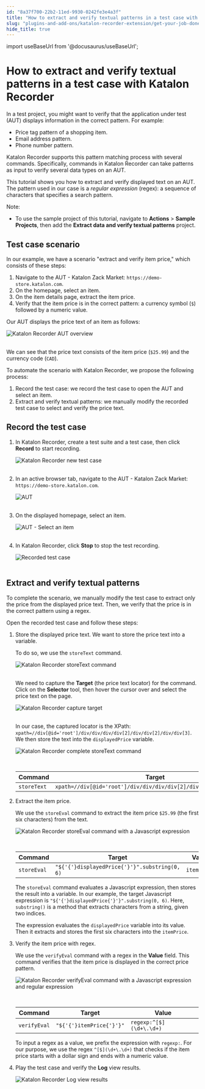 ```yaml
---
id: "8a37f700-22b2-11ed-9930-0242fe3e4a3f"
title: "How to extract and verify textual patterns in a test case with Katalon Recorder"
slug: "plugins-and-add-ons/katalon-recorder-extension/get-your-job-done/automate-scenarios/how-to-extract-and-verify-textual-patterns-in-a-test-case-with-katalon-recorder"
hide_title: true
---
```

import useBaseUrl from '@docusaurus/useBaseUrl';


# <a id="id" class="anchor_top_offset"/><a id="ariaid-title1" class="anchor_top_offset"/>How to extract and verify textual patterns in a test case with <span xmlns="http://www.w3.org/1999/xhtml" className="ph">Katalon Recorder</span> 

<p xmlns="http://www.w3.org/1999/xhtml" className="p">In a test project, you might want to verify that the application   under test (AUT) displays information in the correct pattern. For   example:</p> 
<ul xmlns="http://www.w3.org/1999/xhtml" className="ul"><li className="li">Price tag pattern of a shopping item.</li><li className="li">Email address pattern.</li><li className="li">Phone number pattern.</li></ul> 
<p xmlns="http://www.w3.org/1999/xhtml" className="p">Katalon Recorder supports this pattern matching process with   several commands. Specifically, commands in Katalon Recorder can   take patterns as input to verify several data types on an AUT.</p> 
<p xmlns="http://www.w3.org/1999/xhtml" className="p">This tutorial shows you how to extract and verify displayed text   on an AUT. The pattern used in our case is a <em className="ph i">regular     expression</em> (regex): a sequence of characters that specifies a   search pattern.</p> 
<div xmlns="http://www.w3.org/1999/xhtml" className="note note note_note"><span className="note__title">Note:</span> 
  <ul className="ul"><li className="li">To use the sample project of this tutorial, navigate to
      <strong className="ph b">Actions</strong> &gt; <strong className="ph b">Sample Projects</strong>,
      then add the <strong className="ph b">Extract data and verify textual
        patterns</strong> project.</li></ul>
</div>

## <a id="id_1" class="anchor_top_offset"/>Test case scenario

<p xmlns="http://www.w3.org/1999/xhtml" className="p">In our example, we have a scenario "extract and verify item price," which consists of these steps:</p> 
<ol xmlns="http://www.w3.org/1999/xhtml" className="ol"><li className="li">Navigate to the AUT - Katalon Zack Market: <code className="ph codeph">https://demo-store.katalon.com</code>.</li><li className="li">On the homepage, select an item.</li><li className="li">On the item details page, extract the item price.</li><li className="li">Verify that the item price is in the correct pattern: a currency symbol (<code className="ph codeph">$</code>) followed by a numeric value.</li></ol> 
<p xmlns="http://www.w3.org/1999/xhtml" className="p">Our AUT displays the price text of an item as follows:</p> 
<p xmlns="http://www.w3.org/1999/xhtml" className="p"> <img className="image" src={useBaseUrl("https://github.com/katalon-studio/docs-images/raw/master/katalon-recorder/docs/extract-and-verify-textual-patterns/KR-AUT-selected-shopping-item.png")} alt="Katalon Recorder AUT overview" /><br /><br /> </p> 
<p xmlns="http://www.w3.org/1999/xhtml" className="p">We can see that the price text consists of the item price (<code className="ph codeph">$25.99</code>) and the currency code (<code className="ph codeph">CAD</code>).</p> 
<p xmlns="http://www.w3.org/1999/xhtml" className="p">To automate the scenario with Katalon Recorder, we propose the following process:</p> 
<ol xmlns="http://www.w3.org/1999/xhtml" className="ol"><li className="li">Record the test case: we record the test case to open the AUT and select an item.</li><li className="li">Extract and verify textual patterns: we manually modify the recorded test case to select and verify the price text.</li></ol> 

## <a id="id_2" class="anchor_top_offset"/>Record the test case

<ol xmlns="http://www.w3.org/1999/xhtml" className="ol"><li className="li">     <p className="p">In Katalon Recorder, create a test suite and a test case, then click <strong className="ph b">Record</strong> to start recording.</p>     <p className="p"> <img className="image" src={useBaseUrl("https://github.com/katalon-studio/docs-images/raw/master/katalon-recorder/docs/extract-and-verify-textual-patterns/KR-5.8.0-New-test-case.png")} alt="Katalon Recorder new test case" /><br /><br />     </p>   </li><li className="li">     <p className="p">In an active browser tab, navigate to the AUT - Katalon Zack Market: <code className="ph codeph">https://demo-store.katalon.com</code>.</p>     <p className="p"> <img className="image" src={useBaseUrl("https://github.com/katalon-studio/docs-images/raw/master/katalon-recorder/docs/extract-and-verify-textual-patterns/KR-AUT.png")} alt="AUT" /><br /><br />     </p>   </li><li className="li">     <p className="p">On the displayed homepage, select an item.</p>     <p className="p"> <img className="image" src={useBaseUrl("https://github.com/katalon-studio/docs-images/raw/master/katalon-recorder/docs/extract-and-verify-textual-patterns/KR-AUT-select-an-item.png")} alt="AUT - Select an item" /><br /><br />     </p>   </li><li className="li">     <p className="p">In Katalon Recorder, click <strong className="ph b">Stop</strong> to stop the test recording.</p>     <p className="p"> <img className="image" src={useBaseUrl("https://github.com/katalon-studio/docs-images/raw/master/katalon-recorder/docs/extract-and-verify-textual-patterns/KR-5.8.0-Click-Stop.png")} alt="Recorded test case" /><br /><br />     </p>   </li></ol> 

## <a id="id_3" class="anchor_top_offset"/>Extract and verify textual patterns

<p xmlns="http://www.w3.org/1999/xhtml" className="p">To complete the scenario, we manually modify the test case to extract only the price from the displayed price text. Then, we verify that the price is in the correct pattern using a regex.</p> 
<p xmlns="http://www.w3.org/1999/xhtml" className="p">Open the recorded test case and follow these steps:</p> 
<ol xmlns="http://www.w3.org/1999/xhtml" className="ol"><li className="li">     <p className="p">Store the displayed price text. We want to store the price text into a variable.</p>     <p className="p">To do so, we use the <code className="ph codeph">storeText</code> command.</p>     <p className="p"> <img className="image" src={useBaseUrl("https://github.com/katalon-studio/docs-images/raw/master/katalon-recorder/docs/extract-and-verify-textual-patterns/KR-5.8.0-storeText-command.png")} alt="Katalon Recorder storeText command" /><br /><br />     </p>     <p className="p">We need to capture the <strong className="ph b">Target</strong> (the price text locator) for the command. Click on the <strong className="ph b">Selector</strong> tool, then hover the cursor over and select the price text on the page.</p>     <p className="p"> <img className="image" src={useBaseUrl("https://github.com/katalon-studio/docs-images/raw/master/katalon-recorder/docs/extract-and-verify-textual-patterns/KR-5.8.0-Selector-tool.png")} alt="Katalon Recorder capture target" /><br /><br />     </p>     <p className="p">In our case, the captured locator is the XPath: <code className="ph codeph">xpath=//div[@id='root']/div/div/div/div[2]/div/div[2]/div/div[3]</code>. We then store the text into the <code className="ph codeph">displayedPrice</code> variable.</p>     <p className="p"> <img className="image" src={useBaseUrl("https://github.com/katalon-studio/docs-images/raw/master/katalon-recorder/docs/extract-and-verify-textual-patterns/KR-5.8.0-storeText-command-with-target-and-value.png")} alt="Katalon Recorder complete storeText command" /><br /><br />     </p>     <table className="table anchor_top_offset" id="id_3__73576d5c-ea15-4077-9c4f-99c56bc1d8b6"><caption /><thead className="thead"><tr className><th className="entry anchor_top_offset" id="id_3__73576d5c-ea15-4077-9c4f-99c56bc1d8b6__entry__1">Command</th><th className="entry anchor_top_offset" id="id_3__73576d5c-ea15-4077-9c4f-99c56bc1d8b6__entry__2">Target</th><th className="entry anchor_top_offset" id="id_3__73576d5c-ea15-4077-9c4f-99c56bc1d8b6__entry__3">Value</th></tr></thead><tbody className="tbody"><tr className><td className="entry" headers="id_3__73576d5c-ea15-4077-9c4f-99c56bc1d8b6__entry__1 id_3__73576d5c-ea15-4077-9c4f-99c56bc1d8b6__entry__2 id_3__73576d5c-ea15-4077-9c4f-99c56bc1d8b6__entry__3 "> <code className="ph codeph">storeText</code>           </td><td className="entry" headers="id_3__73576d5c-ea15-4077-9c4f-99c56bc1d8b6__entry__1 id_3__73576d5c-ea15-4077-9c4f-99c56bc1d8b6__entry__2 id_3__73576d5c-ea15-4077-9c4f-99c56bc1d8b6__entry__3 "> <code className="ph codeph">xpath=//div[@id='root']/div/div/div/div[2]/div/div[2]/div/div[3]</code>           </td><td className="entry" headers="id_3__73576d5c-ea15-4077-9c4f-99c56bc1d8b6__entry__1 id_3__73576d5c-ea15-4077-9c4f-99c56bc1d8b6__entry__2 id_3__73576d5c-ea15-4077-9c4f-99c56bc1d8b6__entry__3 "> <code className="ph codeph">displayedPrice</code>           </td></tr></tbody></table>   </li><li className="li">     <p className="p">Extract the item price.</p>     <p className="p">We use the <code className="ph codeph">storeEval</code> command to extract the item price <code className="ph codeph">$25.99</code> (the first six characters) from the text.</p>     <p className="p"> <img className="image" src={useBaseUrl("https://github.com/katalon-studio/docs-images/raw/master/katalon-recorder/docs/extract-and-verify-textual-patterns/KR-5.8.0-storeEval-command.png")} alt="Katalon Recorder storeEval command with a Javascript expression" /><br /><br />     </p>     <table className="table anchor_top_offset" id="id_3__ddf9895b-027a-4d69-979c-98ead2e88dc5"><caption /><thead className="thead"><tr className><th className="entry anchor_top_offset" id="id_3__ddf9895b-027a-4d69-979c-98ead2e88dc5__entry__1">Command</th><th className="entry anchor_top_offset" id="id_3__ddf9895b-027a-4d69-979c-98ead2e88dc5__entry__2">Target</th><th className="entry anchor_top_offset" id="id_3__ddf9895b-027a-4d69-979c-98ead2e88dc5__entry__3">Value</th></tr></thead><tbody className="tbody"><tr className><td className="entry" headers="id_3__ddf9895b-027a-4d69-979c-98ead2e88dc5__entry__1 id_3__ddf9895b-027a-4d69-979c-98ead2e88dc5__entry__2 id_3__ddf9895b-027a-4d69-979c-98ead2e88dc5__entry__3 "> <code className="ph codeph">storeEval</code>           </td><td className="entry" headers="id_3__ddf9895b-027a-4d69-979c-98ead2e88dc5__entry__1 id_3__ddf9895b-027a-4d69-979c-98ead2e88dc5__entry__2 id_3__ddf9895b-027a-4d69-979c-98ead2e88dc5__entry__3 "> <code className="ph codeph">"${'{'}displayedPrice{'}'}".substring(0, 6)</code>           </td><td className="entry" headers="id_3__ddf9895b-027a-4d69-979c-98ead2e88dc5__entry__1 id_3__ddf9895b-027a-4d69-979c-98ead2e88dc5__entry__2 id_3__ddf9895b-027a-4d69-979c-98ead2e88dc5__entry__3 "> <code className="ph codeph">itemPrice</code>           </td></tr></tbody></table>     <p className="p">The <code className="ph codeph">storeEval</code> command evaluates a Javascript expression, then stores the result into a variable. In our example, the target Javascript expression is <code className="ph codeph">"${'{'}displayedPrice{'}'}".substring(0, 6)</code>. Here, <code className="ph codeph">substring()</code> is a method that extracts characters from a string, given two indices.</p>     <p className="p">The expression evaluates the <code className="ph codeph">displayedPrice</code> variable into its value. Then it extracts and stores the first six characters into the <code className="ph codeph">itemPrice</code>.</p>   </li><li className="li">     <p className="p">Verify the item price with regex.</p>     <p className="p">We use the <code className="ph codeph">verifyEval</code> command with a regex in the <strong className="ph b">Value</strong> field. This command verifies that the item price is displayed in the correct price pattern.</p>     <p className="p"> <img className="image" src={useBaseUrl("https://github.com/katalon-studio/docs-images/raw/master/katalon-recorder/docs/extract-and-verify-textual-patterns/KR-5.8.0-verifyEval-command.png")} alt="Katalon Recorder verifyEval command with a Javascript expression and regular expression" /><br /><br />     </p>     <table className="table anchor_top_offset" id="id_3__3feca0cb-1068-4ede-9853-04c400cf3991"><caption /><thead className="thead"><tr className><th className="entry anchor_top_offset" id="id_3__3feca0cb-1068-4ede-9853-04c400cf3991__entry__1">Command</th><th className="entry anchor_top_offset" id="id_3__3feca0cb-1068-4ede-9853-04c400cf3991__entry__2">Target</th><th className="entry anchor_top_offset" id="id_3__3feca0cb-1068-4ede-9853-04c400cf3991__entry__3">Value</th></tr></thead><tbody className="tbody"><tr className><td className="entry" headers="id_3__3feca0cb-1068-4ede-9853-04c400cf3991__entry__1 id_3__3feca0cb-1068-4ede-9853-04c400cf3991__entry__2 id_3__3feca0cb-1068-4ede-9853-04c400cf3991__entry__3 "> <code className="ph codeph">verifyEval</code>           </td><td className="entry" headers="id_3__3feca0cb-1068-4ede-9853-04c400cf3991__entry__1 id_3__3feca0cb-1068-4ede-9853-04c400cf3991__entry__2 id_3__3feca0cb-1068-4ede-9853-04c400cf3991__entry__3 "> <code className="ph codeph">"${'{'}itemPrice{'}'}"</code>           </td><td className="entry" headers="id_3__3feca0cb-1068-4ede-9853-04c400cf3991__entry__1 id_3__3feca0cb-1068-4ede-9853-04c400cf3991__entry__2 id_3__3feca0cb-1068-4ede-9853-04c400cf3991__entry__3 "> <code className="ph codeph">regexp:^[$](\d+\.\d+)</code>           </td></tr></tbody></table>     <p className="p">To input a regex as a value, we prefix the expression with <code className="ph codeph">regexp:</code>. For our purpose, we use the regex <code className="ph codeph">^[$](\d+\.\d+)</code> that checks if the item price starts with a dollar sign and ends with a numeric value.</p>   </li><li className="li">     <p className="p">Play the test case and verify the <strong className="ph b">Log</strong> view results.</p>     <p className="p"> <img className="image" src={useBaseUrl("https://github.com/katalon-studio/docs-images/raw/master/katalon-recorder/docs/extract-and-verify-textual-patterns/KR-5.8.0-Log-view-results.png")} alt="Katalon Recorder Log view results" /><br /><br />     </p>   </li></ol> 
